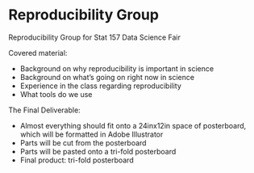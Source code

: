 Reproducibility Group
====================

Reproducibility Group for Stat 157 Data Science Fair

Covered material:
* Background on why reproducibility is important in science
* Background on what’s going on right now in science
* Experience in the class regarding reproducibility
* What tools do we use 

The Final Deliverable:
* Almost everything should fit onto a 24inx12in space of posterboard, which will be formatted in Adobe Illustrator
* Parts will be cut from the posterboard
* Parts will be pasted onto a tri-fold posterboard
* Final product: tri-fold posterboard
